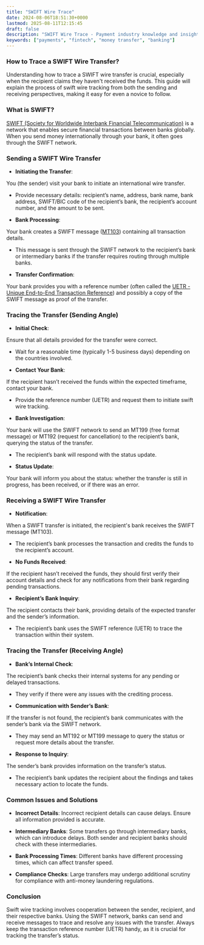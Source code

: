 ```yaml
---
title: "SWIFT Wire Trace"
date: 2024-08-06T18:51:30+0000
lastmod: 2025-08-11T12:15:45
draft: false
description: "SWIFT Wire Trace - Payment industry knowledge and insights"
keywords: ["payments", "fintech", "money transfer", "banking"]
---
```


### How to Trace a SWIFT Wire Transfer?

Understanding how to trace a SWIFT wire transfer is crucial, especially when the recipient claims they haven't received the funds. This guide will explain the process of swift wire tracking from both the sending and receiving perspectives, making it easy for even a novice to follow.

### What is SWIFT?

[SWIFT (Society for Worldwide Interbank Financial Telecommunication)](https://faisalkhan.com/learn/payments-wiki/society-for-worldwide-interbank-financial-telecommunication-swift/) is a network that enables secure financial transactions between banks globally. When you send money internationally through your bank, it often goes through the SWIFT network.

### Sending a SWIFT Wire Transfer

- **Initiating the Transfer**:

You (the sender) visit your bank to initiate an international wire transfer.

- Provide necessary details: recipient’s name, address, bank name, bank address, SWIFT/BIC code of the recipient’s bank, the recipient’s account number, and the amount to be sent.

- **Bank Processing**:

Your bank creates a SWIFT message ([MT103](https://faisalkhanllc.xyz/resources/payments-wiki/s/society-for-worldwide-interbank-financial-telecommunication-swift/what-is-swift-mt103/)) containing all transaction details.

- This message is sent through the SWIFT network to the recipient’s bank or intermediary banks if the transfer requires routing through multiple banks.

- **Transfer Confirmation**:

Your bank provides you with a reference number (often called the [UETR - Unique End-to-End Transaction Reference](https://faisalkhanllc.xyz/resources/payments-wiki/u/uetr-number/)) and possibly a copy of the SWIFT message as proof of the transfer.

### Tracing the Transfer (Sending Angle)

- **Initial Check**:

Ensure that all details provided for the transfer were correct.

- Wait for a reasonable time (typically 1-5 business days) depending on the countries involved.

- **Contact Your Bank**:

If the recipient hasn’t received the funds within the expected timeframe, contact your bank.

- Provide the reference number (UETR) and request them to initiate swift wire tracking.

- **Bank Investigation**:

Your bank will use the SWIFT network to send an MT199 (free format message) or MT192 (request for cancellation) to the recipient’s bank, querying the status of the transfer.

- The recipient’s bank will respond with the status update.

- **Status Update**:

Your bank will inform you about the status: whether the transfer is still in progress, has been received, or if there was an error.

### Receiving a SWIFT Wire Transfer

- **Notification**:

When a SWIFT transfer is initiated, the recipient's bank receives the SWIFT message (MT103).

- The recipient’s bank processes the transaction and credits the funds to the recipient’s account.

- **No Funds Received**:

If the recipient hasn’t received the funds, they should first verify their account details and check for any notifications from their bank regarding pending transactions.

- **Recipient’s Bank Inquiry**:

The recipient contacts their bank, providing details of the expected transfer and the sender’s information.

- The recipient’s bank uses the SWIFT reference (UETR) to trace the transaction within their system.

### Tracing the Transfer (Receiving Angle)

- **Bank’s Internal Check**:

The recipient’s bank checks their internal systems for any pending or delayed transactions.

- They verify if there were any issues with the crediting process.

- **Communication with Sender’s Bank**:

If the transfer is not found, the recipient’s bank communicates with the sender’s bank via the SWIFT network.

- They may send an MT192 or MT199 message to query the status or request more details about the transfer.

- **Response to Inquiry**:

The sender’s bank provides information on the transfer’s status.

- The recipient’s bank updates the recipient about the findings and takes necessary action to locate the funds.

### Common Issues and Solutions

- **Incorrect Details**: Incorrect recipient details can cause delays. Ensure all information provided is accurate.

- **Intermediary Banks**: Some transfers go through intermediary banks, which can introduce delays. Both sender and recipient banks should check with these intermediaries.

- **Bank Processing Times**: Different banks have different processing times, which can affect transfer speed.

- **Compliance Checks**: Large transfers may undergo additional scrutiny for compliance with anti-money laundering regulations.

### Conclusion

Swift wire tracking involves cooperation between the sender, recipient, and their respective banks. Using the SWIFT network, banks can send and receive messages to trace and resolve any issues with the transfer. Always keep the transaction reference number (UETR) handy, as it is crucial for tracking the transfer’s status.